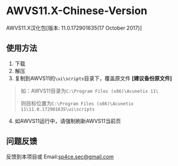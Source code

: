 # AWVS11.X-Chinese-Version
AWVS11.X汉化包[版本: 11.0.172901635(17 October 2017)]
## 使用方法
1. 下载
2. 解压
3. 复制到AWVS11的`\ui\scripts`目录下，覆盖原文件 **[建议备份原文件]**
>
>如：AWVS11目录为`C:\Program Files (x86)\Acunetix 11\`
>
>则目标位置为`C:\Program Files (x86)\Acunetix 11\11.0.172901635\ui\scripts`
4. 如AWVS11运行中，请强制刷新AWVS11当前页
## 问题反馈
反馈到本项目或
Email:sp4ce.sec@gmail.com
